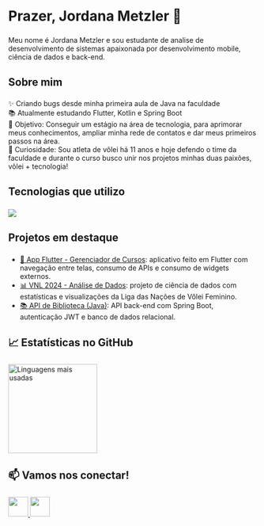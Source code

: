 <h1 align="left">Prazer, Jordana Metzler 👋</h1>

###

<p align="left">Meu nome é Jordana Metzler e sou estudante de analise de desenvolvimento de sistemas apaixonada por desenvolvimento mobile, ciência de dados e back-end.</p>

###

<h2 align="left">Sobre mim</h2>

###

<p align="left">
✨ Criando bugs desde minha primeira aula de Java na faculdade<br>
📚 Atualmente estudando Flutter, Kotlin e Spring Boot<br>
🎯 Objetivo: Conseguir um estágio na área de tecnologia, para aprimorar meus conhecimentos, ampliar minha rede de contatos e dar meus primeiros passos na área.<br>
🎲 Curiosidade: Sou atleta de vôlei há 11 anos e hoje defendo o time da faculdade e durante o curso busco unir nos projetos minhas duas paixões, vôlei + tecnologia!
</p>

###

<h2 align="left">Tecnologias que utilizo</h2>

###

<div align="left">
  <img src="https://skillicons.dev/icons?i=java,kotlin,flutter,python,mysql,html,css,git,php" />
</div>

###

<h2 align="left">Projetos em destaque</h2>

###

- [📱 App Flutter - Gerenciador de Cursos](https://github.com/Jordana-Metzler/App_Flutter): aplicativo feito em Flutter com navegação entre telas, consumo de APIs e consumo de widgets externos.  
- [📊 VNL 2024 - Análise de Dados](https://github.com/Jordana-Metzler/VNL2024_DataScience): projeto de ciência de dados com estatísticas e visualizações da Liga das Nações de Vôlei Feminino.  
- [📚 API de Biblioteca (Java)](https://github.com/Jordana-Metzler/API_Biblioteca): API back-end com Spring Boot, autenticação JWT e banco de dados relacional.

###

<h2 align="left">📈 Estatísticas no GitHub</h2>

###

<p align="left">
  <img src="https://github-readme-stats.vercel.app/api/top-langs/?username=Jordana-Metzler&layout=compact&theme=light" alt="Linguagens mais usadas" height="180" />
</p>


###

<h2 align="left">📫 Vamos nos conectar!</h2>

###

<p align="left">
  <a href="https://linkedin.com/in/jordana-metzler" target="_blank" title="LinkedIn">
    <img src="https://skillicons.dev/icons?i=linkedin" height="40" />
  </a>
  <a href="mailto:jordana@email.com" target="_blank" title="E-mail">
    <img src="https://skillicons.dev/icons?i=gmail" height="40" />
  </a>
</p>
